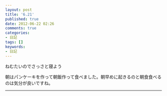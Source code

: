```yaml
---
layout: post
title: '6.21'
published: true
date: 2012-06-22 02:26
comments: true
categories:
- 日記
tags: []
keywords:
- 日記
---
```

ねむたいのでさっさと寝よう

朝はパンケーキを作って朝飯作って食べました。朝早めに起きるのと朝食食べるのは気分が良いですね。

---

